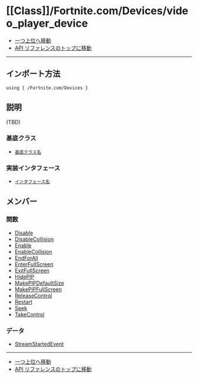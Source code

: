 # [[Class]]/Fortnite.com/Devices/video_player_device

- [一つ上位へ移動](../main.md)
- [API リファレンスのトップに移動](../../../main.md)

---

## インポート方法

```verse
using { /Fortnite.com/Devices }
```

## 説明

(TBD)

### 基底クラス

- [`基底クラス名`]()

### 実装インタフェース

- [`インタフェース名`]()

## メンバー

### 関数

- [Disable](./F_Disable/main.md)
- [DisableCollision](./F_DisableCollision/main.md)
- [Enable](./F_Enable/main.md)
- [EnableCollision](./F_EnableCollision/main.md)
- [EndForAll](./F_EndForAll/main.md)
- [EnterFullScreen](./F_EnterFullScreen/main.md)
- [ExitFullScreen](./F_ExitFullScreen/main.md)
- [HidePIP](./F_HidePIP/main.md)
- [MakePIPDefaultSize](./F_MakePIPDefaultSize/main.md)
- [MakePIPFullScreen](./F_MakePIPFullScreen/main.md)
- [ReleaseControl](./F_ReleaseControl/main.md)
- [Restart](./F_Restart/main.md)
- [Seek](./F_Seek/main.md)
- [TakeControl](./F_TakeControl/main.md)

### データ

- [StreamStartedEvent](./D_StreamStartedEvent/main.md)

---

- [一つ上位へ移動](../main.md)
- [API リファレンスのトップに移動](../../../main.md)
